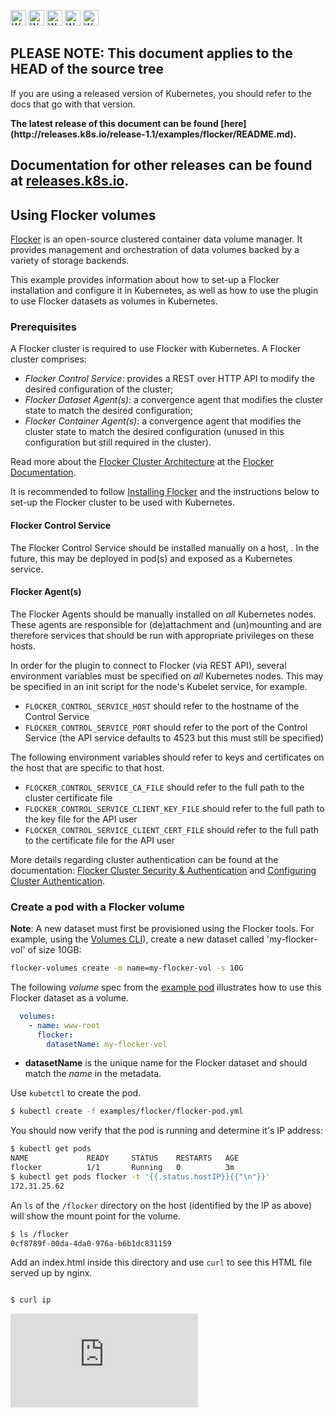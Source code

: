 <!-- BEGIN MUNGE: UNVERSIONED_WARNING -->

<!-- BEGIN STRIP_FOR_RELEASE -->

<img src="http://kubernetes.io/img/warning.png" alt="WARNING"
     width="25" height="25">
<img src="http://kubernetes.io/img/warning.png" alt="WARNING"
     width="25" height="25">
<img src="http://kubernetes.io/img/warning.png" alt="WARNING"
     width="25" height="25">
<img src="http://kubernetes.io/img/warning.png" alt="WARNING"
     width="25" height="25">
<img src="http://kubernetes.io/img/warning.png" alt="WARNING"
     width="25" height="25">

<h2>PLEASE NOTE: This document applies to the HEAD of the source tree</h2>

If you are using a released version of Kubernetes, you should
refer to the docs that go with that version.

<strong>
The latest release of this document can be found
[here](http://releases.k8s.io/release-1.1/examples/flocker/README.md).

Documentation for other releases can be found at
[releases.k8s.io](http://releases.k8s.io).
</strong>
--

<!-- END STRIP_FOR_RELEASE -->

<!-- END MUNGE: UNVERSIONED_WARNING -->

## Using Flocker volumes

[Flocker](https://clusterhq.com/flocker) is an open-source clustered container data volume manager. It provides management
and orchestration of data volumes backed by a variety of storage backends.

This example provides information about how to set-up a Flocker installation and configure it in Kubernetes, as well as how to use the plugin to use Flocker datasets as volumes in Kubernetes.

### Prerequisites

A Flocker cluster is required to use Flocker with Kubernetes. A Flocker cluster comprises:

- *Flocker Control Service*: provides a REST over HTTP API to modify the desired configuration of the cluster;
- *Flocker Dataset Agent(s)*: a convergence agent that modifies the cluster state to match the desired configuration;
- *Flocker Container Agent(s)*: a convergence agent that modifies the cluster state to match the desired configuration (unused in this configuration but still required in the cluster).

Read more about the [Flocker Cluster Architecture](https://docs.clusterhq.com/en/latest/concepts/architecture.html) at the [Flocker Documentation](https://docs.clusterhq.com/).

It is recommended to follow [Installing Flocker](https://docs.clusterhq.com/en/latest/install/index.html) and the instructions below to set-up the Flocker cluster to be used with Kubernetes.

#### Flocker Control Service

The Flocker Control Service should be installed manually on a host, . In the future, this may be deployed in pod(s) and exposed as a Kubernetes service.

#### Flocker Agent(s)

The Flocker Agents should be manually installed on *all* Kubernetes nodes. These agents are responsible for (de)attachment and (un)mounting and are therefore services that should be run with appropriate privileges on these hosts.

In order for the plugin to connect to Flocker (via REST API), several environment variables must be specified on *all* Kubernetes nodes. This may be specified in an init script for the node's Kubelet service, for example.

- `FLOCKER_CONTROL_SERVICE_HOST` should refer to the hostname of the Control Service
- `FLOCKER_CONTROL_SERVICE_PORT` should refer to the port of the Control Service (the API service defaults to 4523 but this must still be specified)

The following environment variables should refer to keys and certificates on the host that are specific to that host.

- `FLOCKER_CONTROL_SERVICE_CA_FILE` should refer to the full path to the cluster certificate file
- `FLOCKER_CONTROL_SERVICE_CLIENT_KEY_FILE` should refer to the full path to the key file for the API user
- `FLOCKER_CONTROL_SERVICE_CLIENT_CERT_FILE` should refer to the full path to the certificate file for the API user

More details regarding cluster authentication can be found at the documentation: [Flocker Cluster Security & Authentication](https://docs.clusterhq.com/en/latest/concepts/security.html) and [Configuring Cluster Authentication](https://docs.clusterhq.com/en/latest/config/configuring-authentication.html).

### Create a pod with a Flocker volume

**Note**: A new dataset must first be provisioned using the Flocker tools. For example, using the [Volumes CLI](https://docs.clusterhq.com/en/latest/labs/volumes-cli.html)), create a new dataset called 'my-flocker-vol' of size 10GB:

```sh
flocker-volumes create -m name=my-flocker-vol -s 10G
```

The following *volume* spec from the [example pod](flocker-pod.yml) illustrates how to use this Flocker dataset as a volume.

```yaml
  volumes:
    - name: www-root
      flocker:
        datasetName: my-flocker-vol
```

- **datasetName** is the unique name for the Flocker dataset and should match the *name* in the metadata.

Use `kubetctl` to create the pod.

```sh
$ kubectl create -f examples/flocker/flocker-pod.yml
```

You should now verify that the pod is running and determine it's IP address:

```sh
$ kubectl get pods
NAME             READY     STATUS    RESTARTS   AGE
flocker          1/1       Running   0          3m
$ kubectl get pods flocker -t '{{.status.hostIP}}{{"\n"}}'
172.31.25.62
```

An `ls` of the `/flocker` directory on the host (identified by the IP as above) will show the mount point for the volume.

```sh
$ ls /flocker
0cf8789f-00da-4da0-976a-b6b1dc831159
```

Add an index.html inside this directory and use `curl` to see this HTML file served up by nginx.

```sh

$ curl ip

```



<!-- BEGIN MUNGE: GENERATED_ANALYTICS -->
[![Analytics](https://kubernetes-site.appspot.com/UA-36037335-10/GitHub/examples/flocker/README.md?pixel)]()
<!-- END MUNGE: GENERATED_ANALYTICS -->
